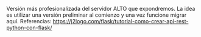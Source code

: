 




Versión más profesionalizada del servidor ALTO que expondremos. La idea es utilizar una versión preliminar al comienzo y una vez funcione migrar aquí.
Referencias: https://j2logo.com/flask/tutorial-como-crear-api-rest-python-con-flask/
